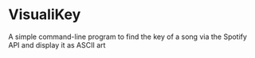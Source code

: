 # VisualiKey

A simple command-line program to find the key of a song via the Spotify API and display it as ASCII art 
